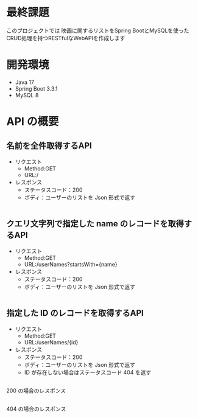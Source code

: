 # 最終課題　
このプロジェクトでは 映画に関するリストをSpring BootとMySQLを使ったCRUD処理を持つRESTfulなWebAPIを作成します
# 開発環境
- Java 17
- Spring Boot 3.3.1
- MySQL 8
# API の概要
## 名前を全件取得するAPI
- リクエスト
    - Method:GET
    - URL:/
- レスポンス
    - ステータスコード：200
    - ボディ：ユーザーのリストを Json 形式で返す
```curl

```
## クエリ文字列で指定した name のレコードを取得するAPI
- リクエスト
    - Method:GET
    - URL:/userNames?startsWith={name}
- レスポンス
    - ステータスコード：200
    - ボディ：ユーザーのリストを Json 形式で返す
```curl

```
## 指定した ID のレコードを取得するAPI
- リクエスト
    - Method:GET
    - URL:/userNames/{id}
- レスポンス
    - ステータスコード：200
    - ボディ：ユーザーのリストを Json 形式で返す
    - ID が存在しない場合はステータスコード 404 を返す
```curl

```
200 の場合のレスポンス
```json

```
404 の場合のレスポンス
```json

```


